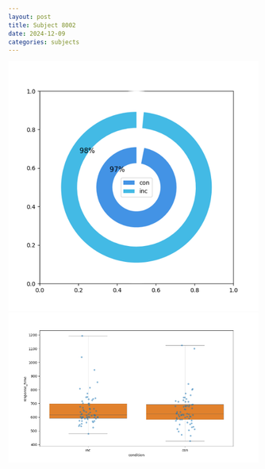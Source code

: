 ```yaml
---
layout: post
title: Subject 8002
date: 2024-12-09
categories: subjects
---
```


![](data/8002/run-24/8002_accuracy_by_condition.png)
![](data/8002/run-24/8002_rt.png)
